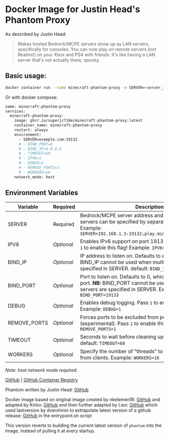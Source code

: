 # Docker Image for Justin Head's Phantom Proxy

As described by Justin Head:
>Makes hosted Bedrock/MCPE servers show up as LAN servers, specifically for consoles.
>You can now play on remote servers (not Realms!) on your Xbox and PS4 with friends.
>It's like having a LAN server that's not actually there, spooky.

## Basic usage:

```bash
docker container run --name minecraft-phantom-proxy -e SERVER=<server_ip>:<server_port> --network host ghcr.io/superjc710e/minecraft-phantom-proxy:latest
```

Or with docker compose:

```bash
name: minecraft-phantom-proxy
services:
  minecraft-phantom-proxy:
    image: ghcr.io/superjc710e/minecraft-phantom-proxy:latest
    container_name: minecraft-phantom-proxy
    restart: always
    environment:
      - SERVER=example.com:19132
      # - BIND_PORT=0
      # - BIND_IP=0.0.0.0
      # - TIMEOUT=60
      # - IPV6=1
      # - DEBUG=1
      # - REMOVE_PORTS=1
      # - WORKERS=16
    network_mode: host
```

## Environment Variables

| Variable     | Required   | Description                                                                                                                                                                                                                                                                                          |
|--------------|------------|------------------------------------------------------------------------------------------------------------------------------------------------------------------------------------------------------------------------------------------------------------------------------------------------------|
| SERVER       | Required   | Bedrock/MCPE server address and the port.  Multiple servers can be specified by separating them with `;`  Example: `SERVER=192.168.1.5:19132;play.minecraftworld.com:19132`                                                                                                                          |
| IPV6         | *Optional* | Enables IPv6 support on port 19133. (experimental)  Pass `1` to enable this flag!  Example: `IPV6=1`                                                                                                                                                                                                 |
| BIND_IP      | *Optional* | IP address to listen on. Defaults to all interfaces.  **NB:** BIND_IP cannot be used when multiple servers are specified in SERVER.  default: `BIND_IP=0.0.0.0`                                                                                                                                      |
| BIND_PORT    | *Optional* | Port to listen on. Defaults to 0, which selects a random port.  **NB:** BIND_PORT cannot be used when multiple servers are specified in SERVER.  Example: `BIND_PORT=19133`                                                                                                                          |
| DEBUG        | *Optional* | Enables debug logging.  Pass `1` to enable this flag!  Example: `DEBUG=1`                                                                                                                                                                                                                            |
| REMOVE_PORTS | *Optional* | Forces ports to be excluded from pong packets (experimental).  Pass `1` to enable this flag!  Example: `REMOVE_PORTS=1`                                                                                                                                                                              |
| TIMEOUT      | *Optional* | Seconds to wait before cleaning up a disconnected client  default: `TIMEOUT=60`                                                                                                                                                                                                                      |
| WORKERS      | *Optional* | Specify the number of "threads" to use to process data from clients.  Example: `WORKERS=16`                                                                                                                                                                                                          |

*Note: host network mode required.*

[GitHub](https://github.com/SuperJC710e/minecraft-phantom-proxy-docker) |
[GitHub Container Registry](https://github.com/SuperJC710e/minecraft-phantom-proxy-docker/pkgs/container/minecraft-phantom-proxy)

Phantom written by Justin Head: [GitHub](https://github.com/jhead/phantom)

Docker image based on original image created by nkelemen18: [GitHub](https://github.com/nkelemen18/Minecraft-Phantom-Proxy-Docker) and adapted by Kirbo: [GitHub](https://github.com/Kirbo/Minecraft-Phantom-Proxy-Docker) and then further adapted by Lexi: [GitHub](https://github.com/lexiismadd/Minecraft-Phantom-Proxy-Docker) which used lastversion by dvershinin to extrapolate latest version of a github release: [GitHub](https://github.com/dvershinin/lastversion) in the entrypoint.sh script

This version reverts to building the current latest version of `phantom` into the image, instead of pulling it at every startup.
